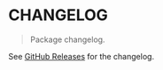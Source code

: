 # CHANGELOG

> Package changelog.

See [GitHub Releases](https://github.com/stdlib-js/utils-async-map-function/releases) for the changelog.